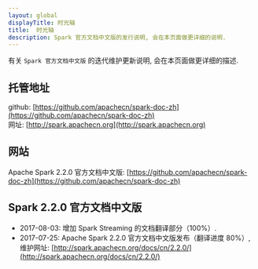 ```yaml
---
layout: global
displayTitle: 时光轴
title:  时光轴
description: Spark 官方文档中文版的发行说明, 会在本页面做更详细的说明.
---
```


有关 `Spark 官方文档中文版` 的迭代维护更新说明, 会在本页面做更详细的描述.

## 托管地址
github: [https://github.com/apachecn/spark-doc-zh](https://github.com/apachecn/spark-doc-zh)  
网址: [http://spark.apachecn.org](http://spark.apachecn.org)

## 网站
Apache Spark 2.2.0 官方文档中文版: [https://github.com/apachecn/spark-doc-zh](https://github.com/apachecn/spark-doc-zh)

## Spark 2.2.0 官方文档中文版

* 2017-08-03: 增加 Spark Streaming 的文档翻译部分（100%）.
* 2017-07-25: Apache Spark 2.2.0 官方文档中文版发布（翻译进度 80%）, 维护网址: [http://spark.apachecn.org/docs/cn/2.2.0/](http://spark.apachecn.org/docs/cn/2.2.0/)
